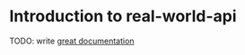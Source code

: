 # Introduction to real-world-api

TODO: write [great documentation](http://jacobian.org/writing/what-to-write/)
